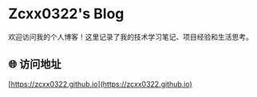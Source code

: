 # Zcxx0322's Blog

欢迎访问我的个人博客！这里记录了我的技术学习笔记、项目经验和生活思考。

## 🌐 访问地址

[https://zcxx0322.github.io](https://zcxx0322.github.io)


